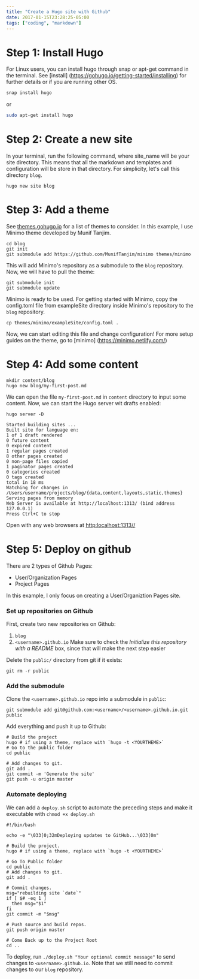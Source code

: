 ```yaml
---
title: "Create a Hugo site with Github"
date: 2017-01-15T23:28:25-05:00
tags: ["coding", "markdown"]
---
```


# Step 1: Install Hugo
For Linux users, you can install hugo through snap or apt-get command in the terminal. See [install] (https://gohugo.io/getting-started/installing) for further details or if you are running other OS. 

```bash
snap install hugo
```
or 
```bash
sudo apt-get install hugo
```

# Step 2: Create a new site

In your terminal, run the following command, where site_name will be your site directory. This means that all the markdown and templates and configuration will be store in that directory. For simplicity, let's call this directory `blog`.

```
hugo new site blog
```

# Step 3: Add a theme
See [themes.gohugo.io](https://themes.gohugo.io/) for a list of themes to consider. In this example, I use Minimo theme developed by Munif Tanjim.

```
cd blog
git init
git submodule add https://github.com/MunifTanjim/minimo themes/minimo
```
This will add Minimo's repository as a submodule to the `blog` repository. Now, we will have to pull the theme:

```
git submodule init
git submodule update
```
Minimo is ready to be used. For getting started with Minimo, copy the config.toml file from exampleSite directory inside Minimo's repository to the `blog` repository.
```
cp themes/minimo/exampleSite/config.toml .
```
Now, we can start editing this file and change configuration! For more setup guides on the theme, go to [minimo] (https://minimo.netlify.com/)

# Step 4: Add some content

```
mkdir content/blog
hugo new blog/my-first-post.md
```
We can open the file `my-first-post.md` in `content` directory to input some content. Now, we can start the Hugo server wit drafts enabled:

```
hugo server -D

Started building sites ...
Built site for language en:
1 of 1 draft rendered
0 future content
0 expired content
1 regular pages created
8 other pages created
0 non-page files copied
1 paginator pages created
0 categories created
0 tags created
total in 18 ms
Watching for changes in /Users/username/projects/blog/{data,content,layouts,static,themes}
Serving pages from memory
Web Server is available at http://localhost:1313/ (bind address 127.0.0.1)
Press Ctrl+C to stop

``` 
Open with any web browsers at <http:localhost:1313//>

# Step 5: Deploy on github
There are 2 types of Github Pages: 
* User/Organization Pages
* Project Pages

In this example, I only focus on creating a User/Organiztion Pages site. 

### Set up repositories on Github
First, create two new repositories on Github: <br/>
1. `blog` <br/>
2. `<username>.github.io` Make sure to check the _Initialize this repository with a README_ box, since that will make the next step easier

Delete the `public/` directory from git if it exists:

```
git rm -r public
```

### Add the submodule
Clone the `<username>.github.io` repo into a submodule in `public`:
```
git submodule add git@github.com:<username>/<username>.github.io.git public
```

Add everything and push it up to Github:


```
# Build the project
hugo # if using a theme, replace with `hugo -t <YOURTHEME>`
# Go to the public folder
cd public

# Add changes to git.
git add .
git commit -m 'Generate the site'
git push -u origin master
```

### Automate deploying
We can add a `deploy.sh` script to automate the preceding steps and make it executable with `chmod +x deploy.sh`

```
#!/bin/bash

echo -e "\033[0;32mDeploying updates to GitHub...\033[0m"

# Build the project.
hugo # if using a theme, replace with `hugo -t <YOURTHEME>`

# Go To Public folder
cd public
# Add changes to git.
git add .

# Commit changes.
msg="rebuilding site `date`"
if [ $# -eq 1 ]
  then msg="$1"
fi
git commit -m "$msg"

# Push source and build repos.
git push origin master

# Come Back up to the Project Root
cd ..
```

To deploy, run `./deploy.sh "Your optional commit message"` to send changes to `<username>.github.io`. Note that we still need to commit changes to our `blog` repository.